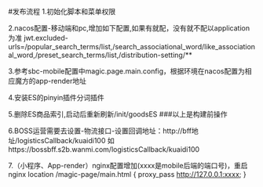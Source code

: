 #发布流程
1.初始化脚本和菜单权限

2.nacos配置-移动端和pc,增加如下配置,如果有就配，没有就不配以application为准
jwt.excluded-urls=/popular_search_terms/list,/search_associational_word/like_associational_word,/preset_search_terms/list,/distribution-setting/**

3.参考sbc-mobile配置中magic.page.main.config，根据环境在nacos配置为相应魔方的app-render地址

4.安装ES的pinyin插件分词插件

5.删除ES商品索引,启动后重新刷新/init/goodsES
###以上是构建前操作

6.BOSS运营需要去设置-物流接口-设置回调地址：http://bff地址/logisticsCallback/kuaidi100
如https://bossbff.s2b.wanmi.com/logisticsCallback/kuaidi100

7.（小程序、App-render）nginx配置增加(xxxx是mobile后端的端口号)，重启nginx
location /magic-page/main.html
{
  proxy_pass http://127.0.0.1:xxxx;
}